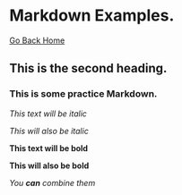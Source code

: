 # Markdown Examples.

[Go Back Home](/README.md)

## This is the second heading.
### This is some practice Markdown.

*This text will be italic*

_This will also be italic_

**This text will be bold**

__This will also be bold__

_You **can** combine them_
